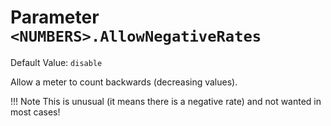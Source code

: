 # Parameter `<NUMBERS>.AllowNegativeRates`
Default Value: `disable`

Allow a meter to count backwards (decreasing values).

!!! Note
    This is unusual (it means there is a negative rate) and not wanted in most cases!
